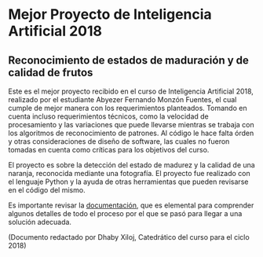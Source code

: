 # Mejor Proyecto de Inteligencia Artificial 2018

## Reconocimiento de estados de maduración y de calidad de frutos

Este es el mejor proyecto recibido en el curso de Inteligencia Artificial 2018, 
realizado por el estudiante Abyezer Fernando Monzón Fuentes, 
el cual cumple de mejor manera con los requerimientos planteados. Tomando en cuenta
incluso requerimientos técnicos, como la velocidad de procesamiento y las variaciones
que puede llevarse mientras se trabaja con los algoritmos de reconocimiento de 
patrones. Al código le hace falta órden y otras consideraciones de diseño de software,
las cuales no fueron tomadas en cuenta como críticas para los objetivos del curso.

El proyecto es sobre la detección del estado de madurez y la calidad de una naranja,
reconocida mediante una fotografía. El proyecto fue realizado con el lenguaje Python 
y la ayuda de otras herramientas que pueden revisarse en el código del mismo.

Es importante revisar la [documentación](https://github.com/DevUrlXela/Proyecto-IA-2018/blob/master/Proyecto%20IA.pdf), que es elemental para comprender algunos
detalles de todo el proceso por el que se pasó para llegar a una solución adecuada.

(Documento redactado por Dhaby Xiloj, Catedrático del curso para el ciclo 2018)
